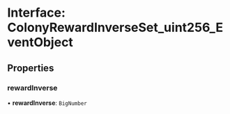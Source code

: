 # Interface: ColonyRewardInverseSet\_uint256\_EventObject

## Properties

### rewardInverse

• **rewardInverse**: `BigNumber`
